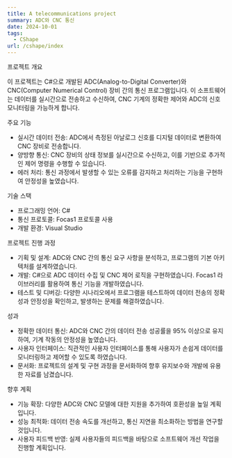 ```yaml
---
title: A telecommunications project
summary: ADC와 CNC 통신
date: 2024-10-01
tags:
  - CShape
url: /cshape/index
---
```


프로젝트 개요

이 프로젝트는 C#으로 개발된 ADC(Analog-to-Digital Converter)와 CNC(Computer Numerical Control) 장비 간의 통신 프로그램입니다. 이 소프트웨어는 데이터를 실시간으로 전송하고 수신하여, CNC 기계의 정확한 제어와 ADC의 신호 모니터링을 가능하게 합니다.


주요 기능

- 실시간 데이터 전송: ADC에서 측정된 아날로그 신호를 디지털 데이터로 변환하여 CNC 장비로 전송합니다.
- 양방향 통신: CNC 장비의 상태 정보를 실시간으로 수신하고, 이를 기반으로 추가적인 제어 명령을 수행할 수 있습니다.
- 에러 처리: 통신 과정에서 발생할 수 있는 오류를 감지하고 처리하는 기능을 구현하여 안정성을 높였습니다.


기술 스택

- 프로그래밍 언어: C#
- 통신 프로토콜: Focas1 프로토콜 사용
- 개발 환경: Visual Studio


프로젝트 진행 과정

- 기획 및 설계: ADC와 CNC 간의 통신 요구 사항을 분석하고, 프로그램의 기본 아키텍처를 설계하였습니다.
- 개발: C#으로 ADC 데이터 수집 및 CNC 제어 로직을 구현하였습니다. Focas1 라이브러리를 활용하여 통신 기능을 개발하였습니다.
- 테스트 및 디버깅: 다양한 시나리오에서 프로그램을 테스트하여 데이터 전송의 정확성과 안정성을 확인하고, 발생하는 문제를 해결하였습니다.


성과

- 정확한 데이터 통신: ADC와 CNC 간의 데이터 전송 성공률을 95% 이상으로 유지하여, 기계 작동의 안정성을 높였습니다.
- 사용자 인터페이스: 직관적인 사용자 인터페이스를 통해 사용자가 손쉽게 데이터를 모니터링하고 제어할 수 있도록 하였습니다.
- 문서화: 프로젝트의 설계 및 구현 과정을 문서화하여 향후 유지보수와 개발에 유용한 자료를 남겼습니다.


향후 계획

- 기능 확장: 다양한 ADC와 CNC 모델에 대한 지원을 추가하여 호환성을 높일 계획입니다.
- 성능 최적화: 데이터 전송 속도를 개선하고, 통신 지연을 최소화하는 방법을 연구할 것입니다.
- 사용자 피드백 반영: 실제 사용자들의 피드백을 바탕으로 소프트웨어 개선 작업을 진행할 계획입니다.